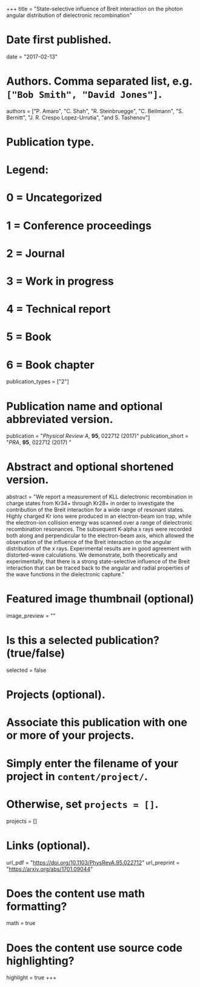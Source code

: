 +++
title = "State-selective influence of Breit interaction on the photon angular distribution of dielectronic recombination"

# Date first published.
date = "2017-02-13"

# Authors. Comma separated list, e.g. `["Bob Smith", "David Jones"]`.
authors = ["P. Amaro", "C. Shah", "R. Steinbruegge", "C. Beilmann", "S. Bernitt", "J. R. Crespo Lopez-Urrutia", "and S. Tashenov"]

# Publication type.
# Legend:
# 0 = Uncategorized
# 1 = Conference proceedings
# 2 = Journal
# 3 = Work in progress
# 4 = Technical report
# 5 = Book
# 6 = Book chapter
publication_types = ["2"]

# Publication name and optional abbreviated version.
publication = "*Physical Review A*, **95**, 022712 (2017)"
publication_short = "*PRA*, **95**, 022712 (2017) "

# Abstract and optional shortened version.
abstract = "We report a measurement of KLL dielectronic recombination in charge states from Kr34+ through Kr28+ in order to investigate the contribution of the Breit interaction for a wide range of resonant states. Highly charged Kr ions were produced in an electron-beam ion trap, while the electron-ion collision energy was scanned over a range of dielectronic recombination resonances. The subsequent K-alpha x rays were recorded both along and perpendicular to the electron-beam axis, which allowed the observation of the influence of the Breit interaction on the angular distribution of the x rays. Experimental results are in good agreement with distorted-wave calculations. We demonstrate, both theoretically and experimentally, that there is a strong state-selective influence of the Breit interaction that can be traced back to the angular and radial properties of the wave functions in the dielectronic capture."

# Featured image thumbnail (optional)
image_preview = ""

# Is this a selected publication? (true/false)
selected = false

# Projects (optional).
#   Associate this publication with one or more of your projects.
#   Simply enter the filename of your project in `content/project/`.
#   Otherwise, set `projects = []`.
projects = []

# Links (optional).
url_pdf = "https://doi.org/10.1103/PhysRevA.95.022712"
url_preprint = "https://arxiv.org/abs/1701.09044"

# Does the content use math formatting?
math = true

# Does the content use source code highlighting?
highlight = true
+++
